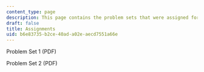 ```yaml
---
content_type: page
description: This page contains the problem sets that were assigned for the class.
draft: false
title: Assignments
uid: b6e83735-b2ce-40ad-a02e-aecd7551a66e
---
```

Problem Set 1 (PDF)

Problem Set 2 (PDF)